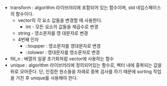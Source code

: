 - transform : algorithm 라이브러리에 포함되어 있는 함수이며, std 네임스페이스의 함수이다. 
	- vector의 각 요소 값들을 변경할 때 사용한다.
		- int - 모든 요소의 값들을 제곱수로 변경
	- string - 영소문자를 영 대문자로 변경
	- 4번째 인자
		- ::toupper : 영소문자를 영대문자로 변경
		- ::tolower : 영대문자를 영소문자로 변경
- fill_n : 배열의 일괄 초기화처럼 vector에 사용하는 함수
- unique : algorithm 라이브러리에 정의되어있는 함수로, 벡터 내에 중복되는 값을 뒤로 모아준다. 단, 인접한 원소들을 차례로 중복 검사를 하기 때문에 sorting 작업을 거친 후 unique를 사용해야 한다.